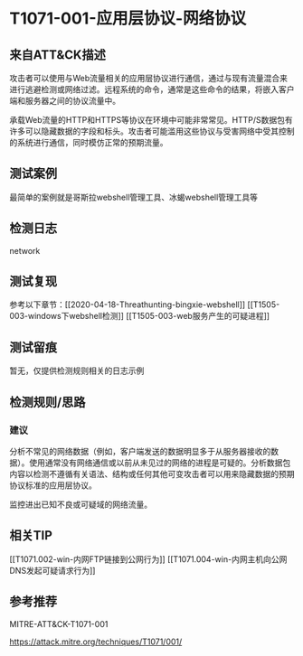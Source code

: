 # T1071-001-应用层协议-网络协议

## 来自ATT&CK描述

攻击者可以使用与Web流量相关的应用层协议进行通信，通过与现有流量混合来进行逃避检测或网络过滤。远程系统的命令，通常是这些命令的结果，将嵌入客户端和服务器之间的协议流量中。

承载Web流量的HTTP和HTTPS等协议在环境中可能非常常见。HTTP/S数据包有许多可以隐藏数据的字段和标头。攻击者可能滥用这些协议与受害网络中受其控制的系统进行通信，同时模仿正常的预期流量。

## 测试案例

最简单的案例就是哥斯拉webshell管理工具、冰蝎webshell管理工具等

## 检测日志

network

## 测试复现

参考以下章节：[[2020-04-18-Threathunting-bingxie-webshell]]
[[T1505-003-windows下webshell检测]]
[[T1505-003-web服务产生的可疑进程]]

## 测试留痕

暂无，仅提供检测规则相关的日志示例

## 检测规则/思路

### 建议

分析不常见的网络数据（例如，客户端发送的数据明显多于从服务器接收的数据）。使用通常没有网络通信或以前从未见过的网络的进程是可疑的。分析数据包内容以检测不遵循有关语法、结构或任何其他可变攻击者可以用来隐藏数据的预期协议标准的应用层协议。

监控进出已知不良或可疑域的网络流量。

## 相关TIP

[[T1071.002-win-内网FTP链接到公网行为]]
[[T1071.004-win-内网主机向公网DNS发起可疑请求行为]]

## 参考推荐

MITRE-ATT&CK-T1071-001

<https://attack.mitre.org/techniques/T1071/001/>
